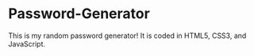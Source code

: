 # Password-Generator

This is my random password generator!
It is coded in HTML5, CSS3, and JavaScript.


